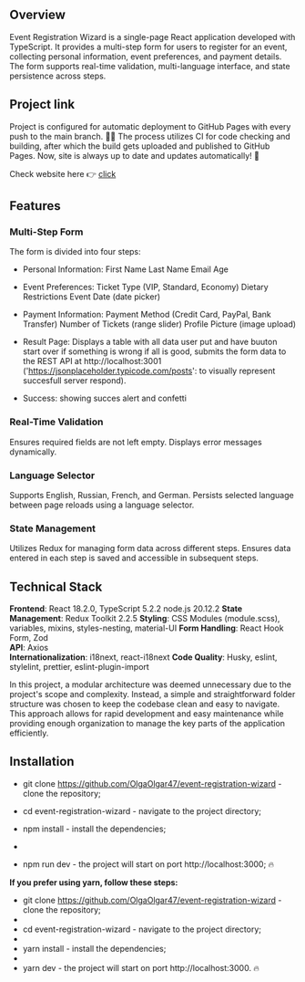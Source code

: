 ## Overview

Event Registration Wizard is a single-page React application developed with TypeScript. It provides a multi-step form for users to register for an event, collecting personal information, event preferences, and payment details. The form supports real-time validation, multi-language interface, and state persistence across steps.

## Project link

Project is configured for automatic deployment to GitHub Pages with every push to the main branch. 💪🏻 The process utilizes CI for code checking and building, after which the build gets uploaded and published to GitHub Pages. Now, site is always up to date and updates automatically! 🚀

Check website here 👉 [click](https://olgaolgar47.github.io/event-registration-wizard/)

## Features

### Multi-Step Form

The form is divided into four steps:

- Personal Information:
  First Name
  Last Name
  Email
  Age

- Event Preferences:
  Ticket Type (VIP, Standard, Economy)
  Dietary Restrictions
  Event Date (date picker)

- Payment Information:
  Payment Method (Credit Card, PayPal, Bank Transfer)
  Number of Tickets (range slider)
  Profile Picture (image upload)

- Result Page:
  Displays a table with all data user put and have buuton start over if something is wrong
  if all is good, submits the form data to the REST API at http://localhost:3001 ('https://jsonplaceholder.typicode.com/posts': to visually represent succesfull server respond).

- Success:
  showing succes alert and confetti

### Real-Time Validation

Ensures required fields are not left empty.
Displays error messages dynamically.

### Language Selector

Supports English, Russian, French, and German.
Persists selected language between page reloads using a language selector.

### State Management

Utilizes Redux for managing form data across different steps.
Ensures data entered in each step is saved and accessible in subsequent steps.

## Technical Stack

**Frontend**: React 18.2.0, TypeScript 5.2.2
node.js 20.12.2
**State Management**: Redux Toolkit 2.2.5
**Styling**: CSS Modules (module.scss), variables, mixins, styles-nesting, material-UI
**Form Handling**: React Hook Form, Zod  
**API**: Axios  
**Internationalization**: i18next, react-i18next
**Code Quality**: Husky, eslint, stylelint, prettier, eslint-plugin-import

In this project, a modular architecture was deemed unnecessary due to the project's scope and complexity. Instead, a simple and straightforward folder structure was chosen to keep the codebase clean and easy to navigate. This approach allows for rapid development and easy maintenance while providing enough organization to manage the key parts of the application efficiently.

## Installation

- git clone https://github.com/OlgaOlgar47/event-registration-wizard - clone the repository;

- cd event-registration-wizard - navigate to the project directory;

- npm install - install the dependencies;
- 
- npm run dev - the project will start on port http://localhost:3000; 🔥

**If you prefer using yarn, follow these steps:**

- git clone https://github.com/OlgaOlgar47/event-registration-wizard - clone the repository;
- 
- cd event-registration-wizard - navigate to the project directory;
- 
- yarn install - install the dependencies;
- 
- yarn dev - the project will start on port http://localhost:3000. 🔥
